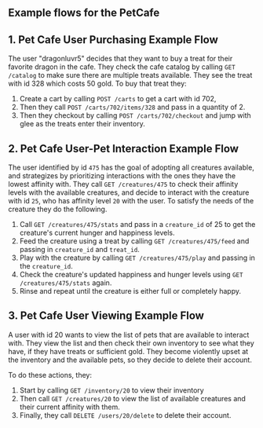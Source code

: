 ## Example flows for the PetCafe

## 1. Pet Cafe User Purchasing Example Flow

The user "dragonluvr5" decides that they want to buy a treat for their favorite dragon in the cafe. They check the cafe catalog by calling ```GET /catalog``` to make sure there are multiple treats available. They see the treat with id 328 which costs 50 gold.
To buy that treat they:
1. Create a cart by calling ```POST /carts``` to get a cart with id 702,
2. Then they call ```POST /carts/702/items/328``` and pass in a quantity of 2.
3. Then they checkout by calling ```POST /carts/702/checkout``` and jump with glee as the treats enter their inventory. 

## 2. Pet Cafe User-Pet Interaction Example Flow

The user identified by id `475` has the goal of adopting all creatures available, and strategizes by prioritizing interactions with the ones they have the lowest affinity with.
They call `GET /creatures/475` to check their affinity levels with the available creatures, and decide to interact with the creature with id `25`, who has affinity level `20` with the user.
To satisfy the needs of the creature they do the following.
1. Call `GET /creatures/475/stats` and pass in a `creature_id` of 25 to get the creature's current hunger and happiness levels.
2. Feed the creature using a treat by calling `GET /creatures/475/feed` and passing in `creature_id` and `treat_id`.
3. Play with the creature by calling `GET /creatures/475/play` and passing in the `creature_id`.
4. Check the creature's updated happiness and hunger levels using `GET /creatures/475/stats` again.
5. Rinse and repeat until the creature is either full or completely happy.

## 3. Pet Cafe User Viewing Example Flow

A user with id 20 wants to view the list of pets that are available to interact with. They view the list and then check their own inventory to see what they have, if they have treats or sufficient gold. They become violently upset at the inventory and the available pets, so they decide to delete their account.

To do these actions, they:
1. Start by calling ```GET /inventory/20``` to view their inventory
2. Then call ```GET /creatures/20``` to view the list of available creatures and their current affinity with them.
3. Finally, they call ```DELETE /users/20/delete``` to delete their account.

